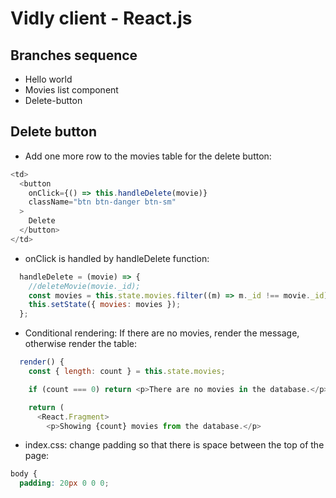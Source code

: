# Vidly client - React.js

## Branches sequence
- Hello world
- Movies list component
- Delete-button

## Delete button

- Add one more row to the movies table for the delete button:
```javascript
<td>
  <button
    onClick={() => this.handleDelete(movie)}
    className="btn btn-danger btn-sm"
  >
    Delete
  </button>
</td>
```

- onClick is handled by handleDelete function:
```javascript
  handleDelete = (movie) => {
    //deleteMovie(movie._id);
    const movies = this.state.movies.filter((m) => m._id !== movie._id);
    this.setState({ movies: movies });
  };

```
- Conditional rendering: If there are no movies, render the message, otherwise render the table:
```javascript
  render() {
    const { length: count } = this.state.movies;

    if (count === 0) return <p>There are no movies in the database.</p>;

    return (
      <React.Fragment>
        <p>Showing {count} movies from the database.</p>
```

- index.css:  change padding so that there is space between the top of the page:
```css
body {
  padding: 20px 0 0 0;
```

